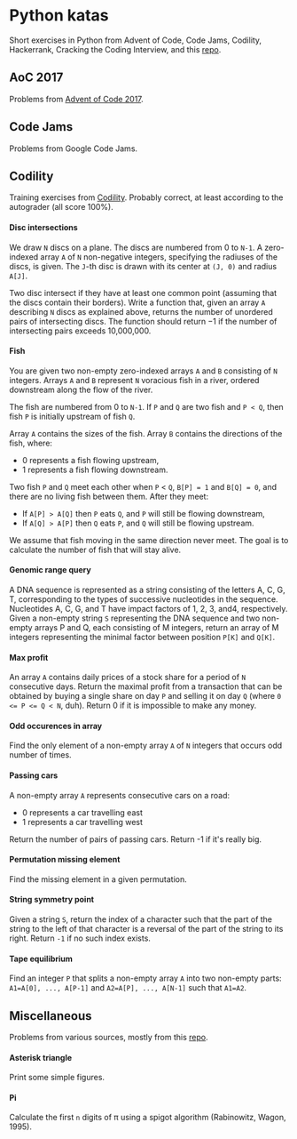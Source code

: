 # Python katas
Short exercises in Python from Advent of Code, Code Jams, Codility, Hackerrank, Cracking the Coding Interview, and this [repo](https://github.com/karan/Projects).

## AoC 2017
Problems from [Advent of Code 2017](https://adventofcode.com/2017).

## Code Jams
Problems from Google Code Jams.

## Codility
Training exercises from [Codility](https://www.codility.com). Probably correct, at least according to the autograder (all score 100%).

#### Disc intersections
We draw `N` discs on a plane. The discs are numbered from 0 to `N-1`. A zero-indexed array `A` of `N` non-negative integers, specifying the radiuses of the discs, is given. The `J`-th disc is drawn with its center at `(J, 0)` and radius `A[J]`.

Two disc intersect if they have at least one common point (assuming that the discs contain their borders). Write a function that, given an array `A` describing `N` discs as explained above, returns the number of unordered pairs of intersecting discs. The function should return −1 if the number of intersecting pairs exceeds 10,000,000.

#### Fish
You are given two non-empty zero-indexed arrays `A` and `B` consisting of `N` integers. Arrays `A` and `B` represent `N` voracious fish in a river, ordered downstream along the flow of the river.

The fish are numbered from 0 to `N-1`. If `P` and `Q` are two fish and `P < Q`, then fish `P` is initially upstream of fish `Q`.

Array `A` contains the sizes of the fish. Array `B` contains the directions of the fish, where:

* 0 represents a fish flowing upstream,
* 1 represents a fish flowing downstream.

Two fish `P` and `Q` meet each other when `P` < `Q`, `B[P] = 1` and `B[Q] = 0`, and there are no living fish between them. After they meet:

* If `A[P] > A[Q]` then `P` eats `Q`, and `P` will still be flowing downstream,
* If `A[Q] > A[P]` then `Q` eats `P`, and `Q` will still be flowing upstream.

We assume that fish moving in the same direction never meet. The goal is to calculate the number of fish that will stay alive.

#### Genomic range query
A DNA sequence is represented as a string consisting of the letters A, C, G, T, corresponding to the types of successive nucleotides in the sequence. Nucleotides A, C, G, and T have impact factors of 1, 2, 3, and4, respectively. Given a non-empty string `S` representing the DNA sequence and two non-empty arrays P and Q, each consisting of M integers, return an array of M integers representing the minimal factor between position `P[K]` and `Q[K]`.  

#### Max profit
An array `A` contains daily prices of a stock share for a period of `N` consecutive days. Return the maximal profit from a transaction that can be obtained by buying a single share on day `P` and selling it on day `Q` (where `0 <= P <= Q < N`, duh). Return 0 if it is impossible to make any money.

#### Odd occurences in array
Find the only element of a non-empty array `A` of `N` integers that occurs odd number of times.

#### Passing cars
A non-empty array `A` represents consecutive cars on a road:
* 0 represents a car travelling east
* 1 represents a car travelling west

Return the number of pairs of passing cars. Return -1 if it's really big.

#### Permutation missing element
Find the missing element in a given permutation.

#### String symmetry point
Given a string `S`, return the index of a character such that the part of the string to the left of that character is a reversal of the part of the string to its right. Return `-1` if no such index exists.

#### Tape equilibrium
Find an integer `P` that splits a non-empty array `A` into two non-empty parts: `A1=A[0], ..., A[P-1]` and `A2=A[P], ..., A[N-1]` such that `A1=A2`.

## Miscellaneous
Problems from various sources, mostly from this [repo](https://github.com/karan/Projects).

#### Asterisk triangle
Print some simple figures.

#### Pi
Calculate the first `n` digits of π using a spigot algorithm (Rabinowitz, Wagon, 1995). 

